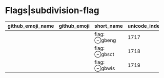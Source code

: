 # Flags|subdivision-flag

|github_emoji_name|github_emoji|short_name|unicode_index|
|---|---|---|---|
|||flag: ⊖gbeng|1717|
|||flag: ⊖gbsct|1718|
|||flag: ⊖gbwls|1719|
